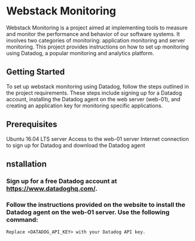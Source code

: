 # Webstack Monitoring
Webstack Monitoring is a project aimed at implementing tools to measure and monitor the performance and behavior of our software systems. It involves two categories of monitoring: application monitoring and server monitoring. This project provides instructions on how to set up monitoring using Datadog, a popular monitoring and analytics platform.

## Getting Started
To set up webstack monitoring using Datadog, follow the steps outlined in the project requirements. These steps include signing up for a Datadog account, installing the Datadog agent on the web server (web-01), and creating an application key for monitoring specific applications.

## Prerequisites
Ubuntu 16.04 LTS server
Access to the web-01 server
Internet connection to sign up for Datadog and download the Datadog agent
## nstallation
### Sign up for a free Datadog account at https://www.datadoghq.com/.

### Follow the instructions provided on the website to install the Datadog agent on the web-01 server. Use the following command:

```DD_AGENT_MAJOR_VERSION=7 DD_API_KEY=<DATADOG_API_KEY> DD_SITE="datadoghq.com" bash -c "$(curl -L https://s3.amazonaws.com/dd-agent/scripts/install_script.sh)"
Replace <DATADOG_API_KEY> with your Datadog API key.
